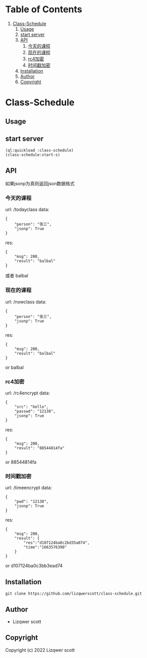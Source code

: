 
# Table of Contents

1.  [Class-Schedule](#orgb0b9818)
    1.  [Usage](#org3f6eb7d)
    2.  [start server](#org93b1787)
    3.  [API](#orgc1ccd20)
        1.  [今天的课程](#orgf98660f)
        2.  [现在的课程](#org1eefafe)
        3.  [rc4加密](#org2713610)
        4.  [时间戳加密](#org82d610e)
    4.  [Installation](#orgfacae0f)
    5.  [Author](#org683c271)
    6.  [Copyright](#org1e16580)


<a id="orgb0b9818"></a>

# Class-Schedule


<a id="org3f6eb7d"></a>

## Usage


<a id="org93b1787"></a>

## start server

    (ql:quickload :class-schedule)
    (class-schedule:start-s)


<a id="orgc1ccd20"></a>

## API

如果jsonp为真则返回json数据格式


<a id="orgf98660f"></a>

### 今天的课程

url: /todayclass
data:

    {
        "person": "张三",
        "jsonp": True
    }

res:

    {
        "msg": 200,
        "result": "balbal"
    }

或者
balbal


<a id="org1eefafe"></a>

### 现在的课程

url: /nowclass
data:

    {
        "person": "张三",
        "jsonp": True
    }

res:

    {
        "msg": 200,
        "result": "balbal"
    }

or
balbal


<a id="org2713610"></a>

### rc4加密

url: /rc4encrypt
data:

    {
        "src": "hello",
        "passwd": "12138",
        "jsonp": True
    }

res:

    {
        "msg": 200,
        "result": "88544814fa"
    }

or
88544814fa


<a id="org82d610e"></a>

### 时间戳加密

url: /timeencrypt
data:

    {
        "pwd": "12138",
        "jsonp": True
    }

res:

    {
        "msg": 200,
        "result": {
            "res":"d107124ba0c2bd35a074",
            "time":"1663576390"
        }
    }

or
d107124ba0c3bb3ead74


<a id="orgfacae0f"></a>

## Installation

    git clone https://github.com/lizqwerscott/class-schedule.git


<a id="org683c271"></a>

## Author

-   Lizqwer scott


<a id="org1e16580"></a>

## Copyright

Copyright (c) 2022 Lizqwer scott

